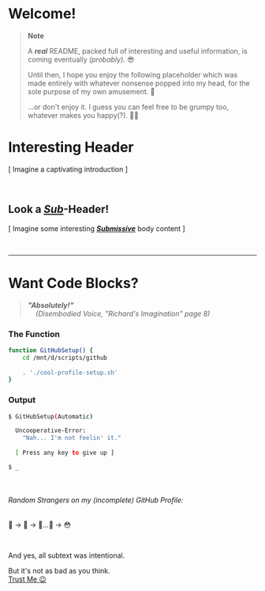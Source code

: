 # Welcome!

> __Note__
>
> A __*real*__ README, packed full of interesting and useful information, is coming eventually *(probably)*. 😎
>
> Until then, I hope you enjoy the following placeholder which was made entirely with whatever nonsense popped into my head, for the sole purpose of my own amusement. :slightly_smiling_face: <br />
>
> ...or don't enjoy it. I guess you can feel free to be grumpy too, whatever makes you happy(?). 🤷‍♂️

# Interesting Header

[ Imagine a captivating introduction ]


<br />



## Look a *[Sub](https://github.com/RichNSD/RichNSD/edit/main/README.md#random-strangers-on-my-incomplete-github-profile)*-Header!

[ Imagine some interesting __*[Submissive](https://github.com/RichNSD/RichNSD/edit/main/README.md#random-strangers-on-my-incomplete-github-profile)*__ body content ]


<br />

---

# Want Code Blocks?

> __*"Absolutely!"*__ <br />
> &nbsp;&nbsp;&nbsp; *(Disembodied Voice, "Richard's Imagination" page 8)*
<!-- the Unbalanced Developer™ says in 
yet *another* imaginary dialogue with himself -->

### The Function
```bash
function GitHubSetup() {
    cd /mnt/d/scripts/github
    
    . './cool-profile-setup.sh'
}
```

### Output
```bash
$ GitHubSetup(Automatic)

  Uncooperative-Error:
    "Nah... I'm not feelin' it."
        
  [ Press any key to give up ]

$ _
```

<br />


###### Random Strangers on my (incomplete) GitHub Profile:

🙂 → 🤨 → 🧐...🤔 → 😳

<br />

And yes, all subtext was intentional.

But it's not as bad as you think.<br /> [Trust Me :wink:](https://matias.ma/nsfw/)


